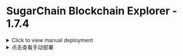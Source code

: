 SugarChain Blockchain Explorer - 1.7.4
================
<details>
<summary>Click to view manual deployment</summary>
<br>
An open source block explorer written in node.js.

*Note: This block explorer needs to be on the same server as the API node, using mongodb to save data, requiring 40GB of space. Please check if the hard disk space is sufficient*

### Requires

*  Ubuntu >= 20.04
*  node.js >= 12.14.0
*  mongodb 4.4.x
*  *coind

### nvm install
	
	sudo apt-get update
	cd && curl -o- https://raw.githubusercontent.com/creationix/nvm/v0.33.9/install.sh | bash

	vim /etc/profile

Append at the end of the file

	export NVM_DIR="$HOME/.nvm"
	[ -s "$NVM_DIR/nvm.sh" ] && . "$NVM_DIR/nvm.sh"  # This loads nvm
	[ -s "$NVM_DIR/bash_completion" ] && . "$NVM_DIR/bash_completion"  # This loads nvm bash_completion
	
Then `:wq` save and re source the file

	source /etc/profile

### Nodejs install

	nvm install v12.14.0

### MongoDB install

	sudo apt-get install -y libcurl4 openssl
	sudo apt-get install gnupg
	wget -qO - https://www.mongodb.org/static/pgp/server-4.4.asc | sudo apt-key add -
	echo "deb https://mirrors.tuna.tsinghua.edu.cn/mongodb/apt/ubuntu focal/mongodb-org/4.4 multiverse" | sudo tee /etc/apt/sources.list.d/mongodb-org-4.4.list
	sudo apt-get update
	sudo apt-get install -y mongodb-org
	sudo systemctl daemon-reload
	sudo systemctl start mongod

### Create database

Enter MongoDB cli:

    $ mongo

Create databse:

    > use explorerdb

Create user with read/write access:

    > db.createUser( { user: "mongo-user", pwd: "mongo-pwd", roles: [ "readWrite" ] } )
	> exit

### Get the source

    git clone https://github.com/bailaoshijiadao/sugarchain-blockchain-explorer

### Install node modules

    cd sugarchain-blockchain-explorer && npm install --production

### Configure

*Make required changes in settings.json*

*dbsettings*

	"dbsettings": {
		"user": "mongo-user",
		"password": "mongo-pwd",
		......
	},

*wallet*
  
	"wallet": {
    ......
    "username": "baihe",
    "password": "passwordbaihe"
	}, //username and password based on API node sugarchain.conf file.

*port*

  "port" : 3001, //port modifiable, default 3001

### Start Explorer

    npm start

*Note: mongod must be running to start the explorer*

As of version 1.4.0 the explorer defaults to cluster mode, forking an instance of its process to each cpu core. This results in increased performance and stability. Load balancing gets automatically taken care of and any instances that for some reason die, will be restarted automatically. For testing/development (or if you just wish to) a single instance can be launched with

    node --stack-size=10000 bin/instance

To stop the cluster you can use

    npm stop

### Syncing databases with the blockchain

sync.js (located in scripts/) is used for updating the local databases. This script must be called from the explorers root directory.

    Usage: node scripts/sync.js [database] [mode]

    database: (required)
    index [mode] Main index: coin info/stats, transactions & addresses
    market       Market data: summaries, orderbooks, trade history & chartdata

    mode: (required for index database only)
    update       Updates index from last sync to current block
    check        checks index for (and adds) any missing transactions/addresses
    reindex      Clears index then resyncs from genesis to current block

    notes:
    * 'current block' is the latest created block when script is executed.
    * The market database only supports (& defaults to) reindex mode.
    * If check mode finds missing data(ignoring new data since last sync),
      index_timeout in settings.json is set too low.
	  
use new terminals execute command
	
	cd sugarchain-blockchain-explorer
	rm -f ./tmp/index.pid
	node scripts/sync.js index update

### COMPLETE

#  Optional Settings

## Domain settings

### Point domain to your server

### Install Nginx

	sudo apt-get update
	sudo apt install nginx -y
	
### Create nginx config (replace explorer.example.com with your domain)

	sudo unlink /etc/nginx/sites-enabled/explorer.example.com.conf
	rm -rf /etc/nginx/sites-available/explorer.example.com.conf
	sudo vim /etc/nginx/sites-available/explorer.example.com.conf
	
Write the following content (replace explorer.example.com with your domain)
	
	server {
		server_name explorer.example.com;

		location / {
			proxy_pass http://localhost:3001;
			proxy_http_version 1.1;
			proxy_set_header Upgrade $http_upgrade;
			proxy_set_header Connection 'upgrade';
			proxy_set_header Host $host;
			proxy_cache_bypass $http_upgrade;
		}

		location /socket.io {
			include proxy_params;
			proxy_http_version 1.1;
			proxy_buffering off;
			proxy_set_header Upgrade $http_upgrade;
			proxy_set_header Connection "Upgrade";
			proxy_pass http://127.0.0.1:3001/socket.io;
		}

		listen 80;
	}

### Activate nginx config (replace explorer.example.com with your domain)

	sudo ln -s /etc/nginx/sites-available/explorer.example.com.conf /etc/nginx/sites-enabled
	
### Install certbot for ssl certificate

	sudo apt install snapd -y
	sudo snap install --classic certbot
	
### Obtain certificate (replace explorer.example.com with your domain)

	sudo certbot --nginx -d explorer.example.com
	
After that blockchain explorer should be accessible via domain you pointed


### OTHER

*It is recommended to have this script launched via a cronjob at 1+ min intervals.*

**crontab**

*Note: Set scheduled tasks after sync is completed*

*Example crontab; update index every minute and market data every 2 minutes*

    */1 * * * * cd /path/to/explorer && /usr/bin/nodejs scripts/sync.js index update > /dev/null 2>&1
    */2 * * * * cd /path/to/explorer && /usr/bin/nodejs scripts/sync.js market > /dev/null 2>&1

*for Example*

	*/1 * * * * rm -f ./tmp/index.pid && cd /root/sugarchain-explorer && node scripts/sync.js index update && node scripts/sync.js market && node scripts/peers.js > /dev/null 2>&1

### Wallet

SugarChain Blockchain Explorer is intended to be generic, so it can be used with any wallet following the usual standards. The wallet must be running with atleast the following flags

    -daemon -txindex
    
### Security

Ensure mongodb is not exposed to the outside world via your mongo config or a firewall to prevent outside tampering of the indexed chain data. 

### Known Issues

**script is already running.**

If you receive this message when launching the sync script either a) a sync is currently in progress, or b) a previous sync was killed before it completed. If you are certian a sync is not in progress remove the index.pid and db_index.pid from the tmp folder in the explorer root directory.

	cd sugarchain-blockchain-explorer
    rm tmp/index.pid
    rm tmp/db_index.pid

**exceeding stack size**

    RangeError: Maximum call stack size exceeded

Nodes default stack size may be too small to index addresses with many tx's. If you experience the above error while running sync.js the stack size needs to be increased.

To determine the default setting run

    node --v8-options | grep -B0 -A1 stack_size

To run sync.js with a larger stack size launch with

    node --stack-size=[SIZE] scripts/sync.js index update

Where [SIZE] is an integer higher than the default.

*note: SIZE will depend on which blockchain you are using, you may need to play around a bit to find an optimal setting*

### License

Copyright (c) 2015, Iquidus Technology  
Copyright (c) 2015, Luke Williams  
All rights reserved.

Redistribution and use in source and binary forms, with or without
modification, are permitted provided that the following conditions are met:

* Redistributions of source code must retain the above copyright notice, this
  list of conditions and the following disclaimer.

* Redistributions in binary form must reproduce the above copyright notice,
  this list of conditions and the following disclaimer in the documentation
  and/or other materials provided with the distribution.

* Neither the name of Iquidus Technology nor the names of its
  contributors may be used to endorse or promote products derived from
  this software without specific prior written permission.

THIS SOFTWARE IS PROVIDED BY THE COPYRIGHT HOLDERS AND CONTRIBUTORS "AS IS"
AND ANY EXPRESS OR IMPLIED WARRANTIES, INCLUDING, BUT NOT LIMITED TO, THE
IMPLIED WARRANTIES OF MERCHANTABILITY AND FITNESS FOR A PARTICULAR PURPOSE ARE
DISCLAIMED. IN NO EVENT SHALL THE COPYRIGHT HOLDER OR CONTRIBUTORS BE LIABLE
FOR ANY DIRECT, INDIRECT, INCIDENTAL, SPECIAL, EXEMPLARY, OR CONSEQUENTIAL
DAMAGES (INCLUDING, BUT NOT LIMITED TO, PROCUREMENT OF SUBSTITUTE GOODS OR
SERVICES; LOSS OF USE, DATA, OR PROFITS; OR BUSINESS INTERRUPTION) HOWEVER
CAUSED AND ON ANY THEORY OF LIABILITY, WHETHER IN CONTRACT, STRICT LIABILITY,
OR TORT (INCLUDING NEGLIGENCE OR OTHERWISE) ARISING IN ANY WAY OUT OF THE USE
OF THIS SOFTWARE, EVEN IF ADVISED OF THE POSSIBILITY OF SUCH DAMAGE.

</details>

<details>
<summary>点击查看手动部署</summary>
<br>
一个用node.js编写的开源区块浏览器

*注意: 此区块浏览器需要与API节点同一服务器上, 使用mongodb保存数据, 需要40GB的空间. 请检查硬盘空间是否足够*

### 依赖

*  node.js >= 12.14.0
*  mongodb 4.4.x
*  *coind

### nvm 安装
	
	sudo apt-get update
	cd && curl -o- https://raw.githubusercontent.com/creationix/nvm/v0.33.9/install.sh | bash

	vim /etc/profile

英文输入法状态下按下字母i按键, 在文件最后追加以下内容

	export NVM_DIR="$HOME/.nvm"
	[ -s "$NVM_DIR/nvm.sh" ] && . "$NVM_DIR/nvm.sh"  # This loads nvm
	[ -s "$NVM_DIR/bash_completion" ] && . "$NVM_DIR/bash_completion"  # This loads nvm bash_completion
	
然后按下 `Esc` 按键, 输入 `:wq` 保存并重新加载系统环境变量并立即生效

	source /etc/profile

### Nodejs 安装

	nvm install v12.14.0

### MongoDB 安装

	sudo apt-get install -y libcurl4 openssl
	sudo apt-get install gnupg
	wget -qO - https://www.mongodb.org/static/pgp/server-4.4.asc | sudo apt-key add -
	echo "deb https://mirrors.tuna.tsinghua.edu.cn/mongodb/apt/ubuntu focal/mongodb-org/4.4 multiverse" | sudo tee /etc/apt/sources.list.d/mongodb-org-4.4.list
	sudo apt-get update
	sudo apt-get install -y mongodb-org
	sudo systemctl daemon-reload
	sudo systemctl start mongod

### 数据库创建

输入命令进入 MongoDB 控制台 :

    $ mongo

创建数据库 :

    > use explorerdb

创建具有 读/写 访问权限的用户, 然后退出:

    > db.createUser( { user: "mongo-user", pwd: "mongo-pwd", roles: [ "readWrite" ] } )
	> exit

### 获取源码

    git clone https://github.com/bailaoshijiadao/sugarchain-blockchain-explorer

### 安装 node 依赖

    cd sugarchain-blockchain-explorer && npm install --production

### Configure

*settings.json 文件中进行所需的更改*

根据前面设置的信息修改数据库配置*dbsettings*

	"dbsettings": {
		"user": "mongo-user",
		"password": "mongo-pwd",
		......
	},

钱包配置 *wallet*
  
	"wallet": {
    ......
    "username": "baihe",
    "password": "passwordbaihe"
	}, //糖链 API 节点 sugarchain.conf 文件中设置的用户名和密码.

对外端口设置 *port*

  "port" : 3001, //端口修改, 默认 3001

### 启动区块浏览器

    npm start

*注意: mongodb必须运行后才能启动区块浏览器*

从1.4.0版本开始, 资源管理器默认为集群模式, 将其进程的一个实例分叉到每个cpu核心, 这提高了性能和稳定性, 负载平衡会自动得到处理. 任何由于某种原因而失效的实例都会自动重新启动, 对于测试/开发 (或者如果您只是想), 可以使用启动单个实例

    node --stack-size=10000 bin/instance

要停止群集, 可以使用

    npm stop

### 数据库与区块链同步

sync.js (位于scripts/中) 用于更新本地数据库, 必须从 sugarchain-blockchain-explorer 根目录调用此脚本, 命令参数详解如下

    Usage: node scripts/sync.js [database] [mode]

    database: (required)
    index [mode] Main index: coin info/stats, transactions & addresses
    market       Market data: summaries, orderbooks, trade history & chartdata

    mode: (required for index database only)
    update       Updates index from last sync to current block
    check        checks index for (and adds) any missing transactions/addresses
    reindex      Clears index then resyncs from genesis to current block

    notes:
    * 'current block' is the latest created block when script is executed.
    * The market database only supports (& defaults to) reindex mode.
    * If check mode finds missing data(ignoring new data since last sync),
      index_timeout in settings.json is set too low.
	  
开启新的终端执行命令
	
	cd sugarchain-explorer
	rm -f ./tmp/index.pid
	node scripts/sync.js index update

### 完成

#  可选的一些设置

## 域名设置

### 将域名解析到自己服务器的IP地址

### 安装 Nginx

	sudo apt-get update
	sudo apt install nginx -y
	
### 创建 nginx 配置文件 (将 explorer.example.com 替换为你的域名)

	sudo unlink /etc/nginx/sites-enabled/explorer.example.com.conf
	rm -rf /etc/nginx/sites-available/explorer.example.com.conf
	sudo vim /etc/nginx/sites-available/explorer.example.com.conf
	
写入以下内容 (将 explorer.example.com 替换为你的域名)
	
	server {
		server_name explorer.example.com;

		location / {
			proxy_pass http://localhost:3001;
			proxy_http_version 1.1;
			proxy_set_header Upgrade $http_upgrade;
			proxy_set_header Connection 'upgrade';
			proxy_set_header Host $host;
			proxy_cache_bypass $http_upgrade;
		}

		location /socket.io {
			include proxy_params;
			proxy_http_version 1.1;
			proxy_buffering off;
			proxy_set_header Upgrade $http_upgrade;
			proxy_set_header Connection "Upgrade";
			proxy_pass http://127.0.0.1:3001/socket.io;
		}

		listen 80;
	}

### 激活 nginx 配置 (将 explorer.example.com 替换为你的域名)

	sudo ln -s /etc/nginx/sites-available/explorer.example.com.conf /etc/nginx/sites-enabled
	
### 为 ssl 证书安装 certbot

	sudo apt install snapd -y
	sudo snap install --classic certbot
	
### 获得证书 (将 explorer.example.com 替换为你的域名)

	sudo certbot --nginx -d explorer.example.com
	
之后, 区块浏览器应该可以通过你指向的域名进行访问


### OTHER

*建议每隔 1 分钟以上通过 crontab 启动此脚本.*

**crontab**

*注意: 数据和区块都同步完成后再设置计划任务*

*示例crontab: 每分钟更新数据, 每2分钟更新数据*

    */1 * * * * cd /path/to/explorer && /usr/bin/nodejs scripts/sync.js index update > /dev/null 2>&1
    */2 * * * * cd /path/to/explorer && /usr/bin/nodejs scripts/sync.js market > /dev/null 2>&1

*完整示例, 每分钟更新数据*

	*/1 * * * * rm -f ./tmp/index.pid && cd /root/sugarchain-explorer && node scripts/sync.js index update && node scripts/sync.js market && node scripts/peers.js > /dev/null 2>&1

### 钱包设置

糖链区块浏览器是通用的, 因此它可以按照通常的标准与任何钱包一起使用. 钱包运行时必须至少具有以下标志

    -daemon -txindex
    
### 安全注意

确保 mongodb 不会通过 mongo 配置或防火墙暴露给外部世界, 以防止外部篡改索引链数据.

### 已知问题

**执行命令提示 script is already running.**

如果您在启动同步脚本时收到此消息，则a) 当前正在进行同步. 或者b) 上一次同步在完成之前已终止. 如果您确信没有进行同步，请从根目录中的tmp文件夹中删除index.pid和db_index.pid.

	cd sugarchain-blockchain-explorer
    rm tmp/index.pid
    rm tmp/db_index.pid

**超过堆栈大小**

    RangeError: Maximum call stack size exceeded

节点默认堆栈大小可能太小, 无法用许多tx索引地址. 如果在运行sync.js时遇到上述错误, 则需要增加堆栈大小.

要确定使用默认设置, 请运行

    node --v8-options | grep -B0 -A1 stack_size

要使用较大的堆栈大小运行sync.js, 请使用下面命令启动

    node --stack-size=[SIZE] scripts/sync.js index update

其中 [SIZE] 是一个高于默认值的整数.

*注意: [SIZE]大小将取决于您使用的区块链, 您可能需要玩一玩才能找到最佳设置*

### License

Copyright (c) 2015, Iquidus Technology  
Copyright (c) 2015, Luke Williams  
All rights reserved.

Redistribution and use in source and binary forms, with or without
modification, are permitted provided that the following conditions are met:

* Redistributions of source code must retain the above copyright notice, this
  list of conditions and the following disclaimer.

* Redistributions in binary form must reproduce the above copyright notice,
  this list of conditions and the following disclaimer in the documentation
  and/or other materials provided with the distribution.

* Neither the name of Iquidus Technology nor the names of its
  contributors may be used to endorse or promote products derived from
  this software without specific prior written permission.

THIS SOFTWARE IS PROVIDED BY THE COPYRIGHT HOLDERS AND CONTRIBUTORS "AS IS"
AND ANY EXPRESS OR IMPLIED WARRANTIES, INCLUDING, BUT NOT LIMITED TO, THE
IMPLIED WARRANTIES OF MERCHANTABILITY AND FITNESS FOR A PARTICULAR PURPOSE ARE
DISCLAIMED. IN NO EVENT SHALL THE COPYRIGHT HOLDER OR CONTRIBUTORS BE LIABLE
FOR ANY DIRECT, INDIRECT, INCIDENTAL, SPECIAL, EXEMPLARY, OR CONSEQUENTIAL
DAMAGES (INCLUDING, BUT NOT LIMITED TO, PROCUREMENT OF SUBSTITUTE GOODS OR
SERVICES; LOSS OF USE, DATA, OR PROFITS; OR BUSINESS INTERRUPTION) HOWEVER
CAUSED AND ON ANY THEORY OF LIABILITY, WHETHER IN CONTRACT, STRICT LIABILITY,
OR TORT (INCLUDING NEGLIGENCE OR OTHERWISE) ARISING IN ANY WAY OUT OF THE USE
OF THIS SOFTWARE, EVEN IF ADVISED OF THE POSSIBILITY OF SUCH DAMAGE.

</details>

